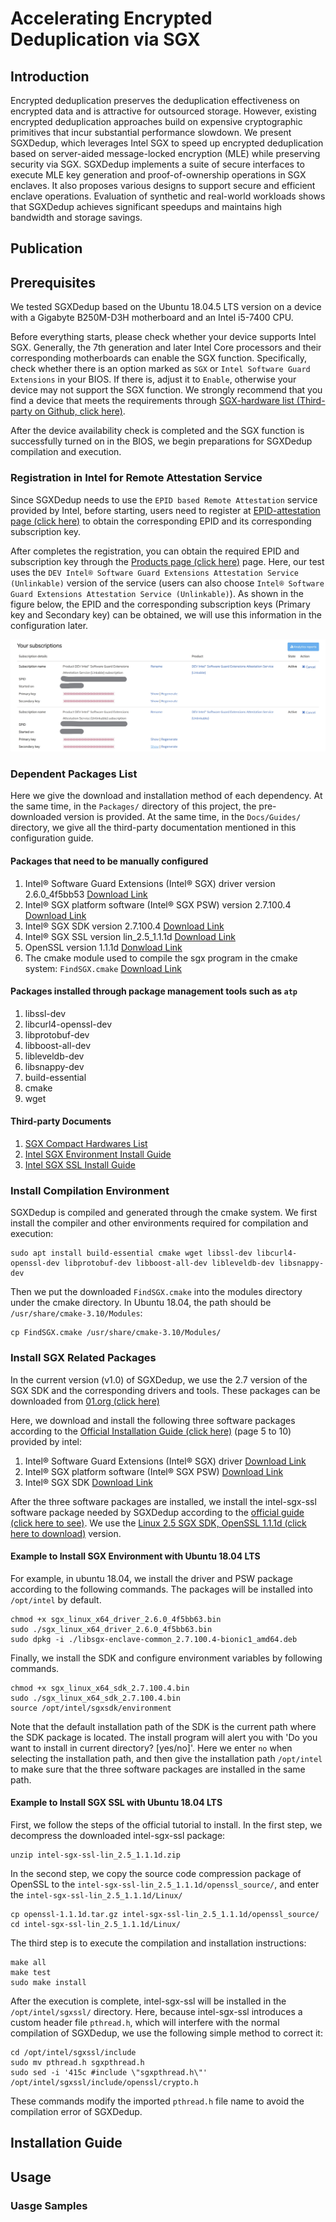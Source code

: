 # Accelerating Encrypted Deduplication via SGX

## Introduction

Encrypted deduplication preserves the deduplication effectiveness on encrypted data and is attractive for outsourced storage.  However, existing encrypted deduplication approaches build on expensive cryptographic primitives that incur substantial performance slowdown.  We present SGXDedup, which leverages Intel SGX to speed up encrypted deduplication based on server-aided message-locked encryption (MLE) while preserving security via SGX.  SGXDedup implements a suite of secure interfaces to execute MLE key generation and proof-of-ownership operations in SGX enclaves.  It also proposes various designs to support secure and efficient enclave operations.  Evaluation of synthetic and real-world workloads shows that SGXDedup achieves significant speedups and maintains high bandwidth and storage savings.

## Publication

## Prerequisites

We tested SGXDedup based on the Ubuntu 18.04.5 LTS version on a device with a Gigabyte B250M-D3H motherboard and an Intel i5-7400 CPU. 

Before everything starts, please check whether your device supports Intel SGX. Generally, the 7th generation and later Intel Core processors and their corresponding motherboards can enable the SGX function. Specifically, check whether there is an option marked as `SGX` or `Intel Software Guard Extensions` in your BIOS. If there is, adjust it to `Enable`, otherwise your device may not support the SGX function. We strongly recommend that you find a device that meets the requirements through [SGX-hardware list (Third-party on Github, click here)](https://github.com/ayeks/SGX-hardware).

After the device availability check is completed and the SGX function is successfully turned on in the BIOS, we begin preparations for SGXDedup compilation and execution.

### Registration in Intel for Remote Attestation Service

Since SGXDedup needs to use the `EPID based Remote Attestation` service provided by Intel, before starting, users need to register at [EPID-attestation page (click here)](https://api.portal.trustedservices.intel.com/EPID-attestation) to obtain the corresponding EPID and its corresponding subscription key.

After completes the registration, you can obtain the required EPID and subscription key through the [Products page (click here)](https://api.portal.trustedservices.intel.com/products) page. Here, our test uses the `DEV Intel® Software Guard Extensions Attestation Service (Unlinkable)` version of the service (users can also choose `Intel® Software Guard Extensions Attestation Service (Unlinkable)`). As shown in the figure below, the EPID and the corresponding subscription keys (Primary key and Secondary key) can be obtained, we will use this information in the configuration later.

![RA-Subscription](Docs/img/InkedRA-Subscription.jpg)

### Dependent Packages List

Here we give the download and installation method of each dependency. At the same time, in the `Packages/` directory of this project, the pre-downloaded version is provided. At the same time, in the `Docs/Guides/` directory, we give all the third-party documentation mentioned in this configuration guide.

#### Packages that need to be manually configured 

1. Intel® Software Guard Extensions (Intel® SGX) driver version 2.6.0_4f5bb53 [Download Link](https://download.01.org/intel-sgx/sgx-linux/2.7/distro/ubuntu18.04-server/sgx_linux_x64_driver_2.6.0_4f5bb63.bin)
2. Intel® SGX platform software (Intel® SGX PSW) version 2.7.100.4 [Download Link](https://download.01.org/intel-sgx/sgx-linux/2.7/distro/ubuntu18.04-server/libsgx-enclave-common_2.7.100.4-bionic1_amd64.deb)
3. Intel® SGX SDK version 2.7.100.4 [Download Link](https://download.01.org/intel-sgx/sgx-linux/2.7/distro/ubuntu18.04-server/sgx_linux_x64_sdk_2.7.100.4.bin)
4. Intel® SGX SSL version lin_2.5_1.1.1d [Download Link](https://github.com/intel/intel-sgx-ssl/archive/refs/tags/lin_2.5_1.1.1d.zip)
5. OpenSSL version 1.1.1d [Donwload Link](https://www.openssl.org/source/old/1.1.1/openssl-1.1.1d.tar.gz)
6. The cmake module used to compile the sgx program in the cmake system: `FindSGX.cmake` [Download Link](https://github.com/xzhangxa/SGX-CMake/blob/master/cmake/FindSGX.cmake)
#### Packages installed through package management tools such as `atp`

1. libssl-dev
2. libcurl4-openssl-dev
3. libprotobuf-dev
4. libboost-all-dev
5. libleveldb-dev
6. libsnappy-dev
7. build-essential
8. cmake
9. wget

#### Third-party Documents

1. [SGX Compact Hardwares List](Docs/Guides/SGXHardwares.md)
2. [Intel SGX Environment Install Guide](Docs/Guides/Intel_SGX_Installation_Guide_Linux_2.7_Open_Source.pdf)
3. [Intel SGX SSL Install Guide](Docs/Guides/Intel-SGX-SSL.md)

### Install Compilation Environment

SGXDedup is compiled and generated through the cmake system. We first install the compiler and other environments required for compilation and execution: 

```shell 
sudo apt install build-essential cmake wget libssl-dev libcurl4-openssl-dev libprotobuf-dev libboost-all-dev libleveldb-dev libsnappy-dev
```

Then we put the downloaded `FindSGX.cmake` into the modules directory under the cmake directory. In Ubuntu 18.04, the path should be `/usr/share/cmake-3.10/Modules`:  

```shell
cp FindSGX.cmake /usr/share/cmake-3.10/Modules/
```

### Install SGX Related Packages

In the current version (v1.0) of SGXDedup, we use the 2.7 version of the SGX SDK and the corresponding drivers and tools. These packages can be downloaded from [01.org (click here)](https://01.org/intel-softwareguard-extensions/downloads/intel-sgx-linux-2.7-release) 

Here, we download and install the following three software packages according to the [Official Installation Guide (click here)](https://download.01.org/intel-sgx/sgx-linux/2.7/docs/Intel_SGX_Installation_Guide_Linux_2.7_Open_Source.pdf) (page 5 to 10) provided by intel: 

1. Intel® Software Guard Extensions (Intel® SGX) driver [Download Link](https://download.01.org/intel-sgx/sgx-linux/2.7/distro/ubuntu18.04-server/sgx_linux_x64_driver_2.6.0_4f5bb63.bin)
2. Intel® SGX platform software (Intel® SGX PSW) [Download Link](https://download.01.org/intel-sgx/sgx-linux/2.7/distro/ubuntu18.04-server/libsgx-enclave-common_2.7.100.4-bionic1_amd64.deb)
3. Intel® SGX SDK [Download Link](https://download.01.org/intel-sgx/sgx-linux/2.7/distro/ubuntu18.04-server/sgx_linux_x64_sdk_2.7.100.4.bin)

After the three software packages are installed, we install the intel-sgx-ssl software package needed by SGXDedup according to the [official guide (click here to see)](https://github.com/intel/intel-sgx-ssl/tree/lin_2.5_1.1.1d). We use the [Linux 2.5 SGX SDK, OpenSSL 1.1.1d (click here to download)](https://github.com/intel/intel-sgx-ssl/archive/refs/tags/lin_2.5_1.1.1d.zip) version.

#### Example to Install SGX Environment with Ubuntu 18.04 LTS

For example, in ubuntu 18.04, we install the driver and PSW package according to the following commands. The packages will be installed into `/opt/intel` by default.

```shell
chmod +x sgx_linux_x64_driver_2.6.0_4f5bb63.bin
sudo ./sgx_linux_x64_driver_2.6.0_4f5bb63.bin
sudo dpkg -i ./libsgx-enclave-common_2.7.100.4-bionic1_amd64.deb
```

Finally, we install the SDK and configure environment variables by following commands.

```shell
chmod +x sgx_linux_x64_sdk_2.7.100.4.bin
sudo ./sgx_linux_x64_sdk_2.7.100.4.bin
source /opt/intel/sgxsdk/environment
```

Note that the default installation path of the SDK is the current path where the SDK package is located. The install program will alert you with 'Do you want to install in current directory? [yes/no]'. Here we enter `no` when selecting the installation path, and then give the installation path `/opt/intel` to make sure that the three software packages are installed in the same path.

#### Example to Install SGX SSL with Ubuntu 18.04 LTS

First, we follow the steps of the official tutorial to install. In the first step, we decompress the downloaded intel-sgx-ssl package:

```shell
unzip intel-sgx-ssl-lin_2.5_1.1.1d.zip
```

In the second step, we copy the source code compression package of OpenSSL to the `intel-sgx-ssl-lin_2.5_1.1.1d/openssl_source/`, and enter the `intel-sgx-ssl-lin_2.5_1.1.1d/Linux/`

```shell
cp openssl-1.1.1d.tar.gz intel-sgx-ssl-lin_2.5_1.1.1d/openssl_source/
cd intel-sgx-ssl-lin_2.5_1.1.1d/Linux/
```

The third step is to execute the compilation and installation instructions:

```shell
make all
make test
sudo make install
```

After the execution is complete, intel-sgx-ssl will be installed in the `/opt/intel/sgxssl/` directory. Here, because intel-sgx-ssl introduces a custom header file `pthread.h`, which will interfere with the normal compilation of SGXDedup, we use the following simple method to correct it:

```shell
cd /opt/intel/sgxssl/include
sudo mv pthread.h sgxpthread.h
sudo sed -i '415c #include \"sgxpthread.h\"' /opt/intel/sgxssl/include/openssl/crypto.h
```

These commands modify the imported `pthread.h` file name to avoid the compilation error of SGXDedup.

## Installation Guide

## Usage

### Uasge Samples